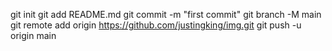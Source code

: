 git init
git add README.md
git commit -m "first commit"
git branch -M main
git remote add origin https://github.com/justingking/img.git
git push -u origin main
